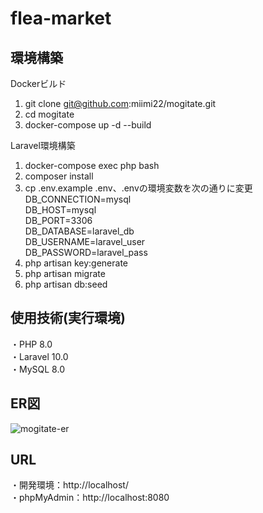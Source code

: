 # flea-market

## 環境構築
Dockerビルド
1. git clone git@github.com:miimi22/mogitate.git
2. cd mogitate
3. docker-compose up -d --build

Laravel環境構築
1. docker-compose exec php bash
2. composer install
3. cp .env.example .env、.envの環境変数を次の通りに変更<br>
   DB_CONNECTION=mysql<br>
   DB_HOST=mysql<br>
   DB_PORT=3306<br>
   DB_DATABASE=laravel_db<br>
   DB_USERNAME=laravel_user<br>
   DB_PASSWORD=laravel_pass<br>
4. php artisan key:generate
5. php artisan migrate
6. php artisan db:seed

## 使用技術(実行環境)
・PHP 8.0
<br>
・Laravel 10.0
<br>
・MySQL 8.0

## ER図
![mogitate-er](https://github.com/user-attachments/assets/8a1e7b2a-12ac-46fc-8da5-e2a02e480b2b)

## URL
・開発環境：http://localhost/
<br>
・phpMyAdmin：http://localhost:8080
